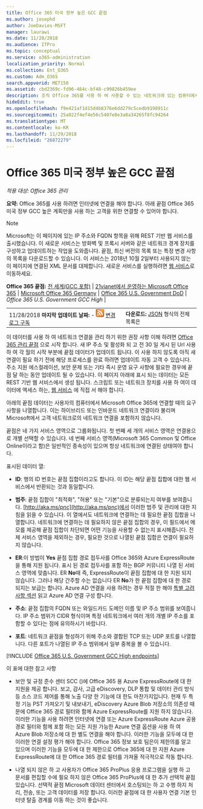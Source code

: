 ```yaml
---
title: Office 365 미국 정부 높은 GCC 끝점
ms.author: josephd
author: JoeDavies-MSFT
manager: laurawi
ms.date: 11/28/2018
ms.audience: ITPro
ms.topic: conceptual
ms.service: o365-administration
localization_priority: Normal
ms.collection: Ent_O365
ms.custom: Adm_O365
search.appverid: MET150
ms.assetid: cbd2369c-fd96-464c-bf48-c99826b459ee
description: 조직 Office 365를 사용 하 여 사용할 수 있는 네트워크에 있는 컴퓨터에서 인터넷에 연결할 수 없도록 제한 한 경우 아래를 찾을 수 (Fqdn, 포트, Url, IPv4 및 IPv6 주소 범위)는 끝점에 포함 되어야 하는 프로그램 아웃 바운드 허용 목록을 확인 하 여 컴퓨터에는 Office 365 성공적으로 사용할 수 있습니다.
hideEdit: true
ms.openlocfilehash: f9e421af1d15d4b8376e6dd279c5cedb9198911c
ms.sourcegitcommit: 25a022f4ef4e56c5407e8e3a8a34265f8fc94264
ms.translationtype: MT
ms.contentlocale: ko-KR
ms.lasthandoff: 11/29/2018
ms.locfileid: "26872279"
---
```

# <a name="office-365-us-government-gcc-high-endpoints"></a>Office 365 미국 정부 높은 GCC 끝점

 *적용 대상: Office 365 관리*

**요약:** Office 365를 사용 하려면 인터넷에 연결을 해야 합니다. 아래 끝점 Office 365 미국 정부 GCC 높은 계획만을 사용 하는 고객을 위한 연결할 수 있어야 합니다.
  
> [!NOTE]
> Microsoft는 이 페이지에 있는 IP 주소와 FQDN 항목을 위해 REST 기반 웹 서비스를 출시했습니다. 이 새로운 서비스는 방화벽 및 프록시 서버와 같은 네트워크 경계 장치를 구성하고 업데이트하는 작업을 도와줍니다. 끝점, 최신 버전의 목록 또는 특정 변경 사항의 목록을 다운로드할 수 있습니다. 이 서비스는 2018년 10월 2일부터 사용되지 않는 이 페이지에 연결된 XML 문서를 대체합니다. 새로운 서비스를 실행하려면 [웹 서비스](office-365-ip-web-service.md)로 이동하세요.
  
 **Office 365 끝점:** [전 세계(GCC 포함)](urls-and-ip-address-ranges.md) | [21vianet에서 운영하는 Microsoft Office 365](urls-and-ip-address-ranges-21vianet.md)  | [Microsoft Office 365 Germany](office-365-germany-endpoints.md)   |  [Office 365 U.S. Government DoD](office-365-u-s-government-dod-endpoints.md) | *Office 365 U.S. Government GCC High* |
  
|||
|:-----|:-----|
|11/28/2018 **마지막 업데이트 날짜:** - ![RSS](media/5dc6bb29-25db-4f44-9580-77c735492c4b.png) [변경 로그 구독](https://endpoints.office.com/version/USGOVGCCHigh?allversions=true&format=rss&clientrequestid=b10c5ed1-bad1-445f-b386-b919946339a7) <br/> |**다운로드:** [JSON](https://endpoints.office.com/endpoints/USGOVGCCHigh?clientrequestid=b10c5ed1-bad1-445f-b386-b919946339a7) 형식의 전체 목록은 <br/> |
   
 이 데이터를 사용 하 여 네트워크 연결을 관리 하기 위한 권장 사항 이해 하려면 [Office 365 관리 끝점](managing-office-365-endpoints.md) 으로 시작 합니다. 새 IP 주소 및 활성화 되 고 전 30 일 게시 된 Url 사용 하 여 각 월의 시작 부분에 끝점 데이터가 업데이트 됩니다. 이 사용 하지 않도록 아직 새 연결이 필요 하기 전에 해당 프로세스를 완료 하려면 업데이트 자동 고객 수 있습니다. 주소 지원 에스컬레이션, 보안 문제 또는 기타 즉시 운영 요구 사항에 필요한 경우에 끝점 달 하는 동안 업데이트 될 수 있습니다. 이 페이지 아래에 표시 되는 데이터는 모든 REST 기반 웹 서비스에서 생성 됩니다. 스크립트 또는 네트워크 장치를 사용 하 여이 데이터에 액세스 하는, [웹 서비스](office-365-ip-web-service.md) 에 직접 서 해야 합니다.

아래의 끝점 데이터는 사용자의 컴퓨터에서 Microsoft Office 365에 연결할 때의 요구 사항을 나열합니다. 이는 하이브리드 또는 인바운드 네트워크 연결이라 불리며 Microsoft에서 고객 네트워크로의 네트워크 연결을 포함하지 않습니다.

끝점은 네 가지 서비스 영역으로 그룹화됩니다. 첫 번째 세 개의 서비스 영역은 연결용으로 개별 선택할 수 있습니다. 네 번째 서비스 영역(Microsoft 365 Common 및 Office Online이라고 함)은 일반적인 종속성이 있으며 항상 네트워크에 연결된 상태여야 합니다.

표시된 데이터 열:

- **ID**: 행의 ID 번호는 끝점 집합이라고도 합니다. 이 ID는 해당 끝점 집합에 대한 웹 서비스에서 반환되는 것과 동일합니다.

- **범주**: 끝점 집합이 "최적화", "허용" 또는 "기본"으로 분류되는지 여부를 보여줍니다. [http://aka.ms/pnc](http://aka.ms/pnc)에서 이러한 범주 및 관리에 대한 지침을 읽을 수 있습니다. 이 열에서도 네트워크에 연결하는 데 필요한 끝점 집합을 나열합니다. 네트워크에 연결하는 데 필요하지 않은 끝점 집합의 경우, 이 필드에서 메모를 제공해 끝점 집합이 차단되면 어떤 기능을 사용할 수 없는지 표시해줍니다. 전체 서비스 영역을 제외하는 경우, 필요한 것으로 나열된 끝점 집합은 연결이 필요하지 않습니다.

- **ER**:이 방법이 **Yes** 끝점 집합 경로 접두사를 Office 365와 Azure ExpressRoute을 통해 지원 됩니다. 표시 된 경로 접두사를 포함 하는 BGP 커뮤니티 나열 된 서비스 영역에 맞춥니다. ER **No**때 즉, ExpressRoute이 끝점 집합에 대 한 지원 되지 않습니다. 그러나 해당 간주할 수는 없습니다 ER **No**가 한 끝점 집합에 대 한 경로 되지는 보급는 합니다. Azure AD 연결을 사용 하려는 경우 적절 한 해야 [특별 고려 사항 섹션](https://docs.microsoft.com/azure/active-directory/connect/active-directory-AADconnect-instances#microsoft-azure-government-cloud) 읽고 Azure AD 연결 구성 합니다.

- **주소**: 끝점 집합의 FQDN 또는 와일드카드 도메인 이름 및 IP 주소 범위를 보여줍니다. IP 주소 범위가 CIDR 형식이며 특정 네트워크에서 여러 개의 개별 IP 주소를 포함할 수 있다는 점에 유의하시기 바랍니다.
 
- **포트**: 네트워크 끝점을 형성하기 위해 주소와 결합된 TCP 또는 UDP 포트를 나열합니다. 다른 포트가 나열된 IP 주소 범위에서 일부 중복을 볼 수 있습니다.
 
[!INCLUDE [Office 365 U.S. Government GCC High endpoints](./includes/office-365-u.s.-government-gcc-high-endpoints.md)]

이 표에 대한 참고 사항

- 보안 및 규정 준수 센터 SCC ()에 Office 365 용 Azure ExpressRoute에 대 한 지원을 제공 합니다. 보고, 감사, 고급 eDiscovery, DLP 통합 및 데이터 관리 방식 등 소스 코드 제어를 통해 노출 다양 한 기능에 대 한도 마찬가지입니다. 현재 두 특정 기능 PST 가져오기 및 내보내기, eDiscovery Azure Blob 저장소의 의존성 때문에 Office 365 경로 필터와 함께 Azure ExpressRoute를 지원 하지 않습니다. 이러한 기능을 사용 하려면 인터넷에 연결 또는 Azure ExpressRoute Azure 공용 경로 필터와 함께 포함 하는 모든 지원 가능한 Azure 연결 옵션을 사용 하 여 Azure Blob 저장소에 대 한 별도 연결을 해야 합니다. 이러한 기능을 모두에 대 한 이러한 연결 설정 평가 해야 합니다. Office 365 정보 보호 팀은이 제한의를 알고 있으며 이러한 기능을 모두에 대 한 제한으로 Office 365에 대 한 지원 Azure ExpressRoute에 대 한 Office 365 경로 필터를 가져올 적극적으로 작동 합니다.

- 나열 되지 않은 하 고 사용자가 Office 365 ProPlus 응용 프로그램을 실행 하 고 문서를 편집할 수에 필요 하지 않은 Office 365 ProPlus에 대 한 추가 선택적 끝점 있습니다. 선택적 끝점 Microsoft 데이터 센터에서 호스팅되는 하 고 수행 하지 처리, 전송, 또는 고객 데이터를 저장 합니다. 이러한 끝점에 대 한 사용자 연결 기본 인터넷 탈출 경계를 이동 하는 것이 좋습니다.


